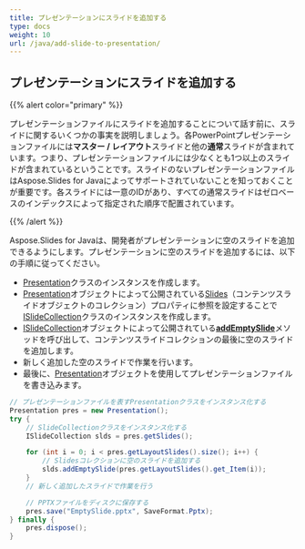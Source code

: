 ```yaml
---
title: プレゼンテーションにスライドを追加する
type: docs
weight: 10
url: /java/add-slide-to-presentation/
---
```


## **プレゼンテーションにスライドを追加する**
{{% alert color="primary" %}} 

プレゼンテーションファイルにスライドを追加することについて話す前に、スライドに関するいくつかの事実を説明しましょう。各PowerPointプレゼンテーションファイルには**マスター / レイアウト**スライドと他の**通常**スライドが含まれています。つまり、プレゼンテーションファイルには少なくとも1つ以上のスライドが含まれているということです。スライドのないプレゼンテーションファイルはAspose.Slides for Javaによってサポートされていないことを知っておくことが重要です。各スライドには一意のIDがあり、すべての通常スライドはゼロベースのインデックスによって指定された順序で配置されています。

{{% /alert %}} 

Aspose.Slides for Javaは、開発者がプレゼンテーションに空のスライドを追加できるようにします。プレゼンテーションに空のスライドを追加するには、以下の手順に従ってください。

- [Presentation](https://reference.aspose.com/slides/java/com.aspose.slides/presentation)クラスのインスタンスを作成します。
- [Presentation](https://reference.aspose.com/slides/java/com.aspose.slides/presentation)オブジェクトによって公開されている[Slides](https://reference.aspose.com/slides/java/com.aspose.slides/Presentation#getSlides--)（コンテンツスライドオブジェクトのコレクション）プロパティに参照を設定することで[ISlideCollection](https://reference.aspose.com/slides/java/com.aspose.slides/ISlideCollection)クラスのインスタンスを作成します。
- [ISlideCollection](https://reference.aspose.com/slides/java/com.aspose.slides/ISlideCollection)オブジェクトによって公開されている[**addEmptySlide**](https://reference.aspose.com/slides/java/com.aspose.slides/ISlideCollection#addEmptySlide-com.aspose.slides.ILayoutSlide-)メソッドを呼び出して、コンテンツスライドコレクションの最後に空のスライドを追加します。
- 新しく追加した空のスライドで作業を行います。
- 最後に、[Presentation](https://reference.aspose.com/slides/java/com.aspose.slides/presentation)オブジェクトを使用してプレゼンテーションファイルを書き込みます。

```java
// プレゼンテーションファイルを表すPresentationクラスをインスタンス化する
Presentation pres = new Presentation();
try {
    // SlideCollectionクラスをインスタンス化する
    ISlideCollection slds = pres.getSlides();

    for (int i = 0; i < pres.getLayoutSlides().size(); i++) {
        // Slidesコレクションに空のスライドを追加する
        slds.addEmptySlide(pres.getLayoutSlides().get_Item(i));
    }
    // 新しく追加したスライドで作業を行う

    // PPTXファイルをディスクに保存する
    pres.save("EmptySlide.pptx", SaveFormat.Pptx);
} finally {
    pres.dispose();
}
```